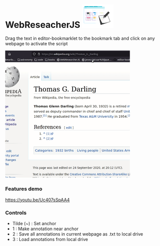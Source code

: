 # WebReseacherJS <img width=100px src="logo.png">

Drag the text in editor-bookmarklet to the bookmark tab and click on any webpage to activate the script

<img width=400px src="demo.gif">

### Features demo

https://youtu.be/Uc407sSpAA4


### Controls

- Tilde (~) : Set anchor 
- 1 : Make annotation near anchor
- 2 : Save all annotations in current webpage as .txt to local drive
- 3 : Load annotations from local drive

